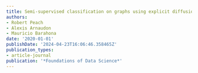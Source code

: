 ```yaml
---
title: Semi-supervised classification on graphs using explicit diffusion dynamics
authors:
- Robert Peach
- Alexis Arnaudon
- Mauricio Barahona
date: '2020-01-01'
publishDate: '2024-04-23T16:06:46.358465Z'
publication_types:
- article-journal
publication: '*Foundations of Data Science*'
---
```

